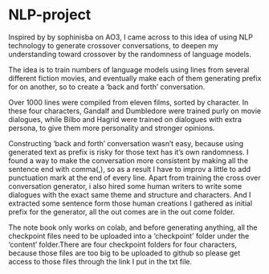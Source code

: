 # NLP-project

Inspired by by sophinisba on AO3, I came across to this idea of using NLP technology to generate crossover conversations, to deepen my understanding toward crossover by the randomness of language models.

The idea is to train numbers of language models using lines from several different fiction movies, and eventually make each of them generating prefix for on another, so to create a ‘back and forth’ conversation.

Over 1000 lines were compiled from eleven films, sorted by character. In these four characters, Gandalf and Dumbledore were trained purly on movie dialogues, while Bilbo and Hagrid were trained on dialogues with extra persona, to give them more personality and stronger opinions.

Constructing ‘back and forth’ conversation wasn’t easy, because using generated text as prefix is risky for those text has it’s own randomness. I found a way to make the conversation more consistent by making all the sentence end with comma(,), so as a result I have to improv a little to add punctuation mark at the end of every line. Apart from training the cross over conversation generator, i also hired some human writers to write some dialogues with the exact same theme and structure and characters. And I extracted some sentence form those human creations I gathered as initial prefix for the generator, all the out comes are in the out come folder.

The note book only works on colab, and before generating anything, all the checkpoint files need to be uploaded into a ‘checkpoint’ folder under the ‘content’ folder.There are four checkpoint folders for four characters, because those files are too big to be uploaded to github so please get access to those files through the link I put in the txt file.
